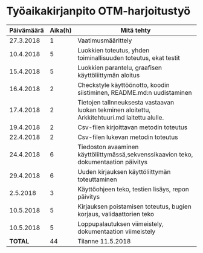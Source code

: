 # Työaikakirjanpito OTM-harjoitustyö

Päivämäärä | Aika(h) | Mitä tehty
--- | --- | ---
27.3.2018| 1 | Vaatimusmäärittely
10.4.2018| 5 | Luokkien toteutus, yhden toiminallisuuden toteutus, ekat testit
15.4.2018| 5 | Luokkien parantelu, graafisen käyttöliittymän aloitus
16.4.2018| 2 | Checkstyle käyttöönotto, koodin siistiminen, README.md:n uudistaminen
17.4.2018| 2 | Tietojen tallnneuksesta vastaavan luokan tekminen aloitettu, Arkkitehtuuri.md laitettu alulle.
19.4.2018| 2 | Csv-filen kirjoittavan metodin toteutus
22.4.2018| 2 | Csv-filen lukevan metodin toteutus
24.4.2018| 6 | Tiedoston avaaminen käyttöliittymässä,sekvenssikaavion teko, dokumentaation päivitys
29.4.2018| 6 | Uuden kirjauksen käyttöliittymän toteuttaminen
2.5.2018| 3 | Käyttöohjeen teko, testien lisäys, repon päivitys
10.5.2018| 5 | Kirjauksen poistamisen toteutus, bugien korjaus, validaattorien teko
10.5.2018| 5 | Loppupalautuksen viimeistely, dokumentaation viimeistely
__TOTAL__ | 44 | Tilanne 11.5.2018 

 
